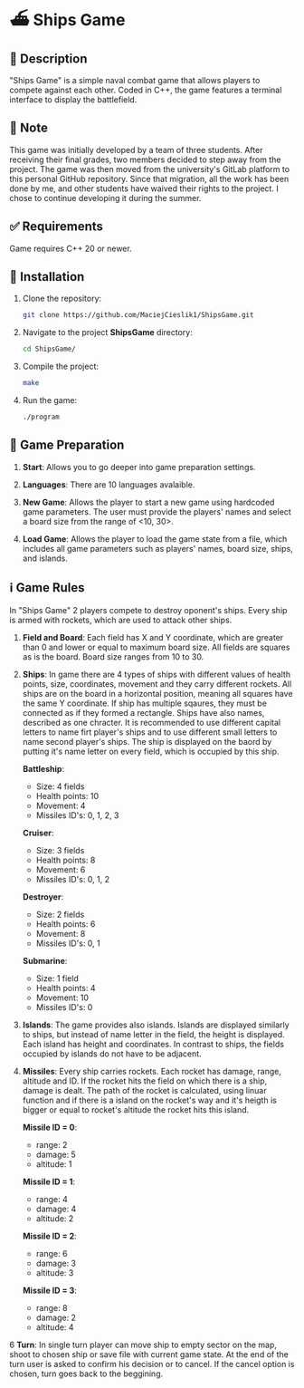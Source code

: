 # ⛴️ Ships Game

## 📜 Description

"Ships Game" is a simple naval combat game that allows players to compete against each other. Coded in C++, the game features a terminal interface to display the battlefield.

## 📝 Note

This game was initially developed by a team of three students. After receiving their final grades, two members decided to step away from the project. The game was then moved from the university's GitLab platform to this personal GitHub repository. Since that migration, all the work has been done by me, and other students have waived their rights to the project. I chose to continue developing it during the summer.

## ✅ Requirements

Game requires C++ 20 or newer.

## 💾 Installation

1. Clone the repository:
    ```sh
    git clone https://github.com/MaciejCieslik1/ShipsGame.git
    ```

2. Navigate to the project **ShipsGame** directory:
    ```sh
    cd ShipsGame/
    ```

3. Compile the project:
    ```sh
    make
    ```

4. Run the game:
    ```sh
    ./program
    ```
    
## 🎯 Game Preparation

1. **Start**: Allows you to go deeper into game preparation settings.

2. **Languages**: There are 10 languages avalaible.

3. **New Game**: Allows the player to start a new game using hardcoded game parameters. The user must provide the players' names and select a board size from the range of <10, 30>.
   
4. **Load Game**: Allows the player to load the game state from a file, which includes all game parameters such as players' names, board size, ships, and islands.

## ℹ️ Game Rules

In "Ships Game" 2 players compete to destroy oponent's ships. Every ship is armed with rockets, which are used to attack other ships.

1. **Field and Board**:
Each field has X and Y coordinate, which are greater than 0 and lower or equal to maximum board size. All fields are squares as is the board. Board size ranges from 10 to 30.

2. **Ships**:
In game there are 4 types of ships with different values of health points, size, coordinates, movement and they carry different rockets. All ships are on the board in a horizontal position, meaning all squares have the same Y coordinate.
If ship has multiple sqaures, they must be connected as if they formed a rectangle. Ships have also names, described as one chracter. It is recommended to use different capital letters to name firt player's ships and to use
different small letters to name second player's ships. The ship is displayed on the baord by putting it's name letter on every field, which is occupied by this ship.

    **Battleship**:
      - Size: 4 fields
      - Health points: 10
      - Movement: 4
      - Missiles ID's: 0, 1, 2, 3
   
   **Cruiser**:
      - Size: 3 fields
      - Health points: 8
      - Movement: 6
      - Missiles ID's: 0, 1, 2

   **Destroyer**:
      - Size: 2 fields
      - Health points: 6
      - Movement: 8
      - Missiles ID's: 0, 1

   **Submarine**:
      - Size: 1 field
      - Health points: 4
      - Movement: 10
      - Missiles ID's: 0
  
4. **Islands**:
The game provides also islands. Islands are displayed similarly to ships, but instead of name letter in the field, the height is displayed. Each island has height and coordinates.
In contrast to ships, the fields occupied by islands do not have to be adjacent.

5. **Missiles**:
Every ship carries rockets. Each rocket has damage, range, altitude and ID. If the rocket hits the field on which there is a ship, damage is dealt. The path of the rocket is calculated, using linuar function and if there is a island on the rocket's way and it's heigth is bigger or equal to rocket's altitude the rocket hits this island.

    **Missile ID = 0**:
      - range: 2
      - damage: 5
      - altitude: 1
    
    **Missile ID = 1**:
      - range: 4
      - damage: 4
      - altitude: 2
   
    **Missile ID = 2**:
      - range: 6
      - damage: 3
      - altitude: 3

    **Missile ID = 3**:
      - range: 8
      - damage: 2
      - altitude: 4

6 **Turn**: In single turn player can move ship to empty sector on the map, shoot to chosen ship or save file with current game state. At the end of the turn user is asked to confirm his decision or to cancel. If the cancel option is chosen, turn goes back to the beggining.
























